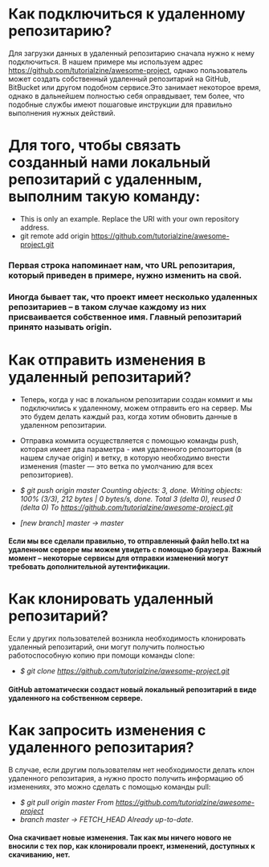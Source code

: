 # Как подключиться к удаленному репозитарию?
Для загрузки данных в удаленный репозитарию сначала нужно к нему подключиться. В нашем примере мы используем адрес https://github.com/tutorialzine/awesome-project, однако пользователь может создать собственный удаленный репозитарий на GitHub, BitBucket или другом подобном сервисе.Это занимает некоторое время, однако в дальнейшем полностью себя оправдывает, тем более, что подобные службы имеют пошаговые инструкции для правильно выполнения нужных действий.
# Для того, чтобы связать созданный нами локальный репозитарий с удаленным, выполним такую команду:
* This is only an example. Replace the URI with your own repository address. 
* git remote add origin https://github.com/tutorialzine/awesome-project.git
### Первая строка напоминает нам, что URL репозитария, который приведен в примере, нужно изменить на свой.
### Иногда бывает так, что проект имеет несколько удаленных репозитариев – в таком случае каждому из них присваивается собственное имя. Главный репозитарий принято называть origin.
# Как отправить изменения в удаленный репозитарий?
* Теперь, когда у нас в локальном репозитарии создан коммит и мы подключились к удаленному, можем отправить его на сервер. Мы это будем делать каждый раз, когда хотим обновить данные в удаленном репозитарии.

* Отправка коммита осуществляется с помощью команды push, которая имеет два параметра - имя удаленного репозитория (в нашем случае origin) и ветку, в которую необходимо внести изменения (master — это ветка по умолчанию для всех репозиториев).
* *$ git push origin master* 
*Counting objects: 3, done.*
*Writing objects: 100% (3/3), 212 bytes | 0 bytes/s, done.*
*Total 3 (delta 0), reused 0 (delta 0)*
*To https://github.com/tutorialzine/awesome-project.git*
* *[new branch] master -> master* 

#### Если мы все сделали правильно, то отправленный файл hello.txt на удаленном сервере мы можем увидеть с помощью браузера. Важный момент – некоторые сервисы для отправки изменений могут требовать дополнительной аутентификации.

# Как клонировать удаленный репозитарий?

Если у других пользователей возникла необходимость клонировать удаленный репозитарий, они могут получить полностью работоспособную копию при помощи команды clone:
* *$ git clone https://github.com/tutorialzine/awesome-project.git*

#### GitHub автоматически создаст новый локальный репозитарий в виде удаленного на собственном сервере.


# Как запросить изменения с удаленного репозитария?

В случае, если другим пользователям нет необходимости делать клон удаленного репозитария, а нужно просто получить информацию об изменениях, это можно сделать с помощью команды pull:

* *$ git pull origin master*
*From https://github.com/tutorialzine/awesome-project*
* *branch master -> FETCH_HEAD*
*Already up-to-date.*

#### Она скачивает новые изменения. Так как мы ничего нового не вносили с тех пор, как клонировали проект, изменений, доступных к скачиванию, нет.